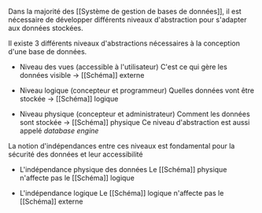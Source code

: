 Dans la majorité des [[Système de gestion de bases de données]], il est nécessaire de développer différents niveaux d'abstraction pour s'adapter aux données stockées.

Il existe 3 différents niveaux d'abstractions nécessaires à la conception d'une base de données.

- Niveau des vues (accessible à l'utilisateur)
		C'est ce qui gère les données visible -> [[Schéma]] externe

- Niveau logique (concepteur et programmeur)
		Quelles données vont être stockée -> [[Schéma]] logique

- Niveau physique (concepteur et administrateur)
		Comment les données sont stockée -> [[Schéma]] physique
		Ce niveau d'abstraction est aussi appelé _database engine_

La notion d'indépendances entre ces niveaux est fondamental pour la sécurité des données et leur accessibilité

- L'indépendance physique des données
		Le [[Schéma]] physique n'affecte pas le [[Schéma]] logique

- L'indépendance logique
		Le [[Schéma]] logique n'affecte pas le [[Schéma]] externe